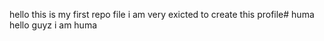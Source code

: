 hello this is my first repo file
i am very exicted to create this profile# huma
hello guyz i am huma
